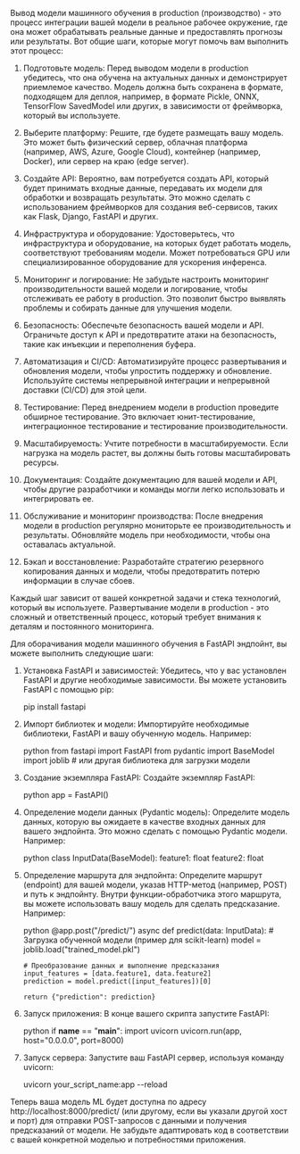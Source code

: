 Вывод модели машинного обучения в production (производство) - это процесс интеграции вашей модели в реальное рабочее окружение, где она может обрабатывать реальные данные и предоставлять прогнозы или результаты. Вот общие шаги, которые могут помочь вам выполнить этот процесс:

1. Подготовьте модель: Перед выводом модели в production убедитесь, что она обучена на актуальных данных и демонстрирует приемлемое качество. Модель должна быть сохранена в формате, подходящем для деплоя, например, в формате Pickle, ONNX, TensorFlow SavedModel или других, в зависимости от фреймворка, который вы используете.

2. Выберите платформу: Решите, где будете размещать вашу модель. Это может быть физический сервер, облачная платформа (например, AWS, Azure, Google Cloud), контейнер (например, Docker), или сервер на краю (edge server).

3. Создайте API: Вероятно, вам потребуется создать API, который будет принимать входные данные, передавать их модели для обработки и возвращать результаты. Это можно сделать с использованием фреймворков для создания веб-сервисов, таких как Flask, Django, FastAPI и других.

4. Инфраструктура и оборудование: Удостоверьтесь, что инфраструктура и оборудование, на которых будет работать модель, соответствуют требованиям модели. Может потребоваться GPU или специализированное оборудование для ускорения инференса.

5. Мониторинг и логирование: Не забудьте настроить мониторинг производительности вашей модели и логирование, чтобы отслеживать ее работу в production. Это позволит быстро выявлять проблемы и собирать данные для улучшения модели.

6. Безопасность: Обеспечьте безопасность вашей модели и API. Ограничьте доступ к API и предотвратите атаки на безопасность, такие как инъекции и переполнения буфера.

7. Автоматизация и CI/CD: Автоматизируйте процесс развертывания и обновления модели, чтобы упростить поддержку и обновление. Используйте системы непрерывной интеграции и непрерывной доставки (CI/CD) для этой цели.

8. Тестирование: Перед внедрением модели в production проведите обширное тестирование. Это включает юнит-тестирование, интеграционное тестирование и тестирование производительности.

9. Масштабируемость: Учтите потребности в масштабируемости. Если нагрузка на модель растет, вы должны быть готовы масштабировать ресурсы.

10. Документация: Создайте документацию для вашей модели и API, чтобы другие разработчики и команды могли легко использовать и интегрировать ее.

11. Обслуживание и мониторинг производства: После внедрения модели в production регулярно мониторьте ее производительность и результаты. Обновляйте модель при необходимости, чтобы она оставалась актуальной.

12. Бэкап и восстановление: Разработайте стратегию резервного копирования данных и модели, чтобы предотвратить потерю информации в случае сбоев.

Каждый шаг зависит от вашей конкретной задачи и стека технологий, который вы используете. Развертывание модели в production - это сложный и ответственный процесс, который требует внимания к деталям и постоянного мониторинга.



Для оборачивания модели машинного обучения в FastAPI эндпойнт, вы можете выполнить следующие шаги:

1. Установка FastAPI и зависимостей:
   Убедитесь, что у вас установлен FastAPI и другие необходимые зависимости. Вы можете установить FastAPI с помощью pip:

   
   pip install fastapi
   

2. Импорт библиотек и модели:
   Импортируйте необходимые библиотеки, FastAPI и вашу обученную модель. Например:

   python
   from fastapi import FastAPI
   from pydantic import BaseModel
   import joblib  # или другая библиотека для загрузки модели
   

3. Создание экземпляра FastAPI:
   Создайте экземпляр FastAPI:

   python
   app = FastAPI()
   

4. Определение модели данных (Pydantic модель):
   Определите модель данных, которую вы ожидаете в качестве входных данных для вашего эндпойнта. Это можно сделать с помощью Pydantic модели. Например:

   python
   class InputData(BaseModel):
       feature1: float
       feature2: float
   

5. Определение маршрута для эндпойнта:
   Определите маршрут (endpoint) для вашей модели, указав HTTP-метод (например, POST) и путь к эндпойнту. Внутри функции-обработчика этого маршрута, вы можете использовать вашу модель для сделать предсказание. Например:

   python
   @app.post("/predict/")
   async def predict(data: InputData):
       # Загрузка обученной модели (пример для scikit-learn)
       model = joblib.load("trained_model.pkl")
       
       # Преобразование данных и выполнение предсказания
       input_features = [data.feature1, data.feature2]
       prediction = model.predict([input_features])[0]
       
       return {"prediction": prediction}
   

6. Запуск приложения:
   В конце вашего скрипта запустите FastAPI:

   python
   if __name__ == "__main__":
       import uvicorn
       uvicorn.run(app, host="0.0.0.0", port=8000)
   

7. Запуск сервера:
   Запустите ваш FastAPI сервер, используя команду uvicorn:

   
   uvicorn your_script_name:app --reload
   

Теперь ваша модель ML будет доступна по адресу http://localhost:8000/predict/ (или другому, если вы указали другой хост и порт) для отправки POST-запросов с данными и получения предсказаний от модели. Не забудьте адаптировать код в соответствии с вашей конкретной моделью и потребностями приложения.